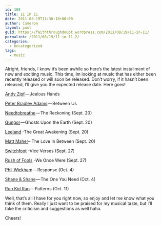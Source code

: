 ```yaml
---
id: 108
title: 11 In 11
date: 2011-08-19T11:30:18+00:00
author: Cameron
layout: post
guid: https://faiththroughdoubt.wordpress.com/2011/08/19/11-in-11/
permalink: /2011/08/19/11-in-11-2/
categories:
  - Uncategorized
tags:
  - music
---
```

Alright, friends, I know it’s been awhile so here’s the latest installment of new and exciting music. This time, im looking at music that has either been recently released or will soon be released. Don’t worry, if it hasn’t been released, I’ll give you the expected release date. Here goes!

<a href="http://andyzipf.com" target="_blank">Andy Zipf</a> — Jealous Hands

<a href="http://peterbradeyadams.com" target="_blank">Peter Bradley Adams</a> — Between Us

<a href="http://needtobreathe.net" target="_blank">Needtobreathe</a> — The Reckoning (Sept. 20)

<a href="http://gungormusic.com" target="_blank">Gungor</a> — Ghosts Upon the Earth (Sept. 20)

<a href="http://leelandonline.com" target="_blank">Leeland</a> -The Great Awakening (Sept. 20)

<a href="http://mattmahermusic.com" target="_blank">Matt Maher</a>&#8211; The Love In Between (Sept. 20)

<a href="http://www.switchfoot.com/switchfoot/c/index-b" target="_blank">Switchfoot</a> -Vice Verses (Sept. 27)

<a href="http://rushoffools.com" target="_blank">Rush of Fools</a> -We Once Were (Sept. 27)

<a href="http://philwickham.com" target="_blank">Phil Wickham</a> — Response (Oct. 4)

<a href="http://shaneandshane.com/home" target="_blank">Shane & Shane</a> — The One You Need (Oct. 4)

<a href="http://runkidrun.net" target="_blank">Run Kid Run</a> — Patterns (Oct. 11)

Well, that’s all I have for you right now, so enjoy and let me know what you think of them. Really I just want to be praised for my musical taste, but I’ll take the criticism and suggestions as well haha.

Cheers!